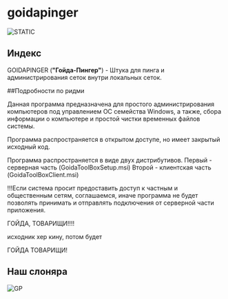 # goidapinger
![STATIC](https://img.shields.io/badge/GOIDA-yes-gre
)
## Индекс

GOIDAPINGER (**"Гойда-Пингер"**) - Штука для пинга и администрирования сеток внутри локальных сеток. 

##Подробности по ридми 

Данная программа предназначена для простого администрирования компьютеров под управлением ОС семейства Windows, а также, сбора информации о компьютере и простой чистки временных файлов системы.

Программа распространяется в открытом доступе, но имеет закрытый исходный код. 

Программа распространяется в виде двух дистрибутивов. 
Первый - серверная часть (GoidaToolBoxSetup.msi)
Второй - клиентская часть (GoidaToolBoxClient.msi)

!!!Если система просит предоставить доступ к частным и общественным сетям, соглашаемся, иначе программа не будет позволять принимать и отправлять подключения от серверной части приложения.


ГОЙДА, ТОВАРИЩИ!!!!


исходник хер кину, потом будет 

ГОЙДА ТОВАРИЩИ!

## Наш слоняра

![GP](https://github.com/user-attachments/assets/68f6ca51-3af4-4d81-a190-824e4d83e980)

